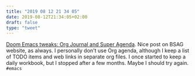 ```yaml
---
title: "2019 08 12 21 34 05"
date: 2019-08-12T21:34:05+02:00
draft: false
type: "tweet"
---
```

[Doom Emacs tweaks: Org Journal and Super Agenda](https://www.rousette.org.uk/archives/doom-emacs-tweaks-org-journal-and-org-super-agenda/). Nice post on BSAG website, as always. I personally don't use Org agenda, although I keep a list of TODO items and web links in separate org files. I once started to keep a daily workbook, but I stopped after a few months. Maybe I should try again.  `#emacs`
